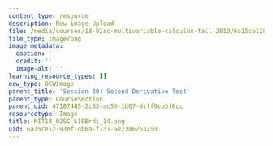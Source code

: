 ```yaml
---
content_type: resource
description: New image Upload
file: /media/courses/18-02sc-multivariable-calculus-fall-2010/6a15ce1293efdb6af7316e2386253253_MIT18_02SC_L10Brds_14.png
file_type: image/png
image_metadata:
  caption: ''
  credit: ''
  image-alt: ''
learning_resource_types: []
ocw_type: OCWImage
parent_title: 'Session 30: Second Derivative Test'
parent_type: CourseSection
parent_uid: 47187485-2c83-ac55-1b87-dcff9cb3f6cc
resourcetype: Image
title: MIT18_02SC_L10Brds_14.png
uid: 6a15ce12-93ef-db6a-f731-6e2386253253
---
```

